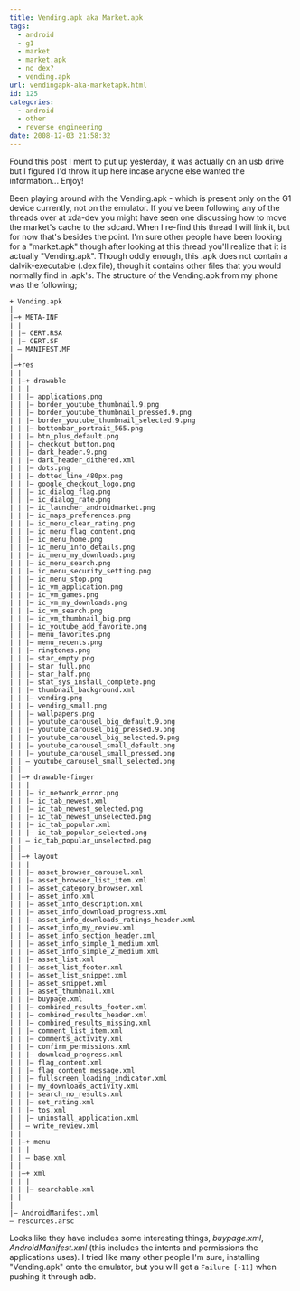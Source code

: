 ```yaml
---
title: Vending.apk aka Market.apk
tags:
  - android
  - g1
  - market
  - market.apk
  - no dex?
  - vending.apk
url: vendingapk-aka-marketapk.html
id: 125
categories:
  - android
  - other
  - reverse engineering
date: 2008-12-03 21:58:32
---
```


Found this post I ment to put up yesterday, it was actually on an usb drive but I figured I'd throw it up here incase anyone else wanted the information... Enjoy!

Been playing around with the Vending.apk - which is present only on the G1 device currently, not on the emulator. If you've been following any of the threads over at xda-dev you might have seen one discussing how to move the market's cache to the sdcard. When I re-find this thread I will link it, but for now that's besides the point. I'm sure other people have been looking for a "market.apk" though after looking at this thread you'll realize that it is actually "Vending.apk". Though oddly enough, this .apk does not contain a dalvik-executable (.dex file), though it contains other files that you would normally find in .apk's.
The structure of the Vending.apk from my phone was the following;

```
+ Vending.apk
|
|–+ META-INF
| |
| |– CERT.RSA
| |– CERT.SF
| — MANIFEST.MF
|
|–+res
| |
| |–+ drawable
| | |
| | |– applications.png
| | |– border_youtube_thumbnail.9.png
| | |– border_youtube_thumbnail_pressed.9.png
| | |– border_youtube_thumbnail_selected.9.png
| | |– bottombar_portrait_565.png
| | |– btn_plus_default.png
| | |– checkout_button.png
| | |– dark_header.9.png
| | |– dark_header_dithered.xml
| | |– dots.png
| | |– dotted_line_480px.png
| | |– google_checkout_logo.png
| | |– ic_dialog_flag.png
| | |– ic_dialog_rate.png
| | |– ic_launcher_androidmarket.png
| | |– ic_maps_preferences.png
| | |– ic_menu_clear_rating.png
| | |– ic_menu_flag_content.png
| | |– ic_menu_home.png
| | |– ic_menu_info_details.png
| | |– ic_menu_my_downloads.png
| | |– ic_menu_search.png
| | |– ic_menu_security_setting.png
| | |– ic_menu_stop.png
| | |– ic_vm_application.png
| | |– ic_vm_games.png
| | |– ic_vm_my_downloads.png
| | |– ic_vm_search.png
| | |– ic_vm_thumbnail_big.png
| | |– ic_youtube_add_favorite.png
| | |– menu_favorites.png
| | |– menu_recents.png
| | |– ringtones.png
| | |– star_empty.png
| | |– star_full.png
| | |– star_half.png
| | |– stat_sys_install_complete.png
| | |– thumbnail_background.xml
| | |– vending.png
| | |– vending_small.png
| | |– wallpapers.png
| | |– youtube_carousel_big_default.9.png
| | |– youtube_carousel_big_pressed.9.png
| | |– youtube_carousel_big_selected.9.png
| | |– youtube_carousel_small_default.png
| | |– youtube_carousel_small_pressed.png
| | — youtube_carousel_small_selected.png
| |
| |–+ drawable-finger
| | |
| | |– ic_network_error.png
| | |– ic_tab_newest.xml
| | |– ic_tab_newest_selected.png
| | |– ic_tab_newest_unselected.png
| | |– ic_tab_popular.xml
| | |– ic_tab_popular_selected.png
| | — ic_tab_popular_unselected.png
| |
| |–+ layout
| | |
| | |– asset_browser_carousel.xml
| | |– asset_browser_list_item.xml
| | |– asset_category_browser.xml
| | |– asset_info.xml
| | |– asset_info_description.xml
| | |– asset_info_download_progress.xml
| | |– asset_info_downloads_ratings_header.xml
| | |– asset_info_my_review.xml
| | |– asset_info_section_header.xml
| | |– asset_info_simple_1_medium.xml
| | |– asset_info_simple_2_medium.xml
| | |– asset_list.xml
| | |– asset_list_footer.xml
| | |– asset_list_snippet.xml
| | |– asset_snippet.xml
| | |– asset_thumbnail.xml
| | |– buypage.xml
| | |– combined_results_footer.xml
| | |– combined_results_header.xml
| | |– combined_results_missing.xml
| | |– comment_list_item.xml
| | |– comments_activity.xml
| | |– confirm_permissions.xml
| | |– download_progress.xml
| | |– flag_content.xml
| | |– flag_content_message.xml
| | |– fullscreen_loading_indicator.xml
| | |– my_downloads_activity.xml
| | |– search_no_results.xml
| | |– set_rating.xml
| | |– tos.xml
| | |– uninstall_application.xml
| | — write_review.xml
| |
| |–+ menu
| | |
| | — base.xml
| |
| |–+ xml
| | |
| | |– searchable.xml
| |
|
|– AndroidManifest.xml
— resources.arsc
```

Looks like they have includes some interesting things, _buypage.xml_, _AndroidManifest.xml_ (this includes the intents and permissions the applications uses). I tried like many other people I'm sure, installing "Vending.apk" onto the emulator, but you will get a `Failure [-11]` when pushing it through adb.